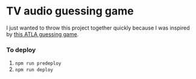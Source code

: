 # TV audio guessing game

I just wanted to throw this project together quickly because I was inspired by [this ATLA guessing game](https://avatarguesser.vercel.app/avatar).

### To deploy

1. `npm run predeploy`
2. `npm run deploy`
